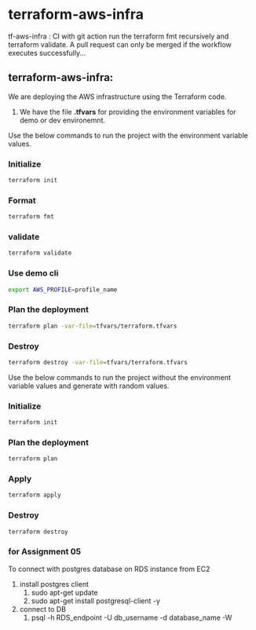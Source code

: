 # terraform-aws-infra

tf-aws-infra : CI with git action
run the terraform fmt recursively and terraform validate. A pull request can only be merged if the workflow executes successfully...

## terraform-aws-infra:
We are deploying the AWS infrastructure using the Terraform code.

1) We have the file **.tfvars** for providing the  environment variables for demo or dev environemnt.

Use the below commands to run the project with the environment variable values.

### Initialize
```bash
terraform init
```

### Format
```bash
terraform fmt
```

### validate
```bash
terraform validate
```

### Use demo cli
```bash
export AWS_PROFILE=profile_name
```

### Plan the deployment
```bash
terraform plan -var-file=tfvars/terraform.tfvars
```

### Destroy
```bash
terraform destroy -var-file=tfvars/terraform.tfvars
```

Use the below commands to run the project without the environment variable values and generate with random values.
### Initialize
```bash
terraform init
```

### Plan the deployment
```bash
terraform plan
```

### Apply
```bash
terraform apply
```

### Destroy
```bash
terraform destroy
```
 

 ### for Assignment 05


To connect with postgres database on RDS instance from EC2

1. install postgres client
   1. sudo apt-get update
   2. sudo apt-get install postgresql-client -y
2. connect to DB
   1. psql -h RDS_endpoint -U db_username -d database_name -W
